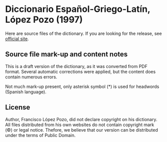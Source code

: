 # Diccionario Español-Griego-Latín, López Pozo (1997)

Here are source files of the dictionary. If you are looking for the release, see [official site][1].

## Source file mark-up and content notes

This is a draft version of the dictionary, as it was converted from PDF format. Several automatic corrections were applied, but the content does contain numerous errors.

Not much mark-up present, only asterisk symbol (*) is used for headwords (Spanish language).


## License

Author, Francisco López Pozo, did not declare copyright on his dictionary. All files distributed from his own websites do not contain copyright mark (©) or legal notice. Thefore, we believe that our version can be distributed under the terms of Public Domain.

[1]: https://nikita-moor.github.io/dictionaries/dictionaries/LopezPozo1997.html
[2]: http://www.juan23.edu.ar/latin/diccionario.html

